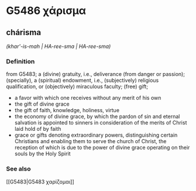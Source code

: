 # G5486 χάρισμα

## chárisma

_(khar'-is-mah | HA-ree-sma | HA-ree-sma)_

### Definition

from G5483; a (divine) gratuity, i.e., deliverance (from danger or passion); (specially), a (spiritual) endowment, i.e., (subjectively) religious qualification, or (objectively) miraculous faculty; (free) gift; 

- a favor with which one receives without any merit of his own
- the gift of divine grace
- the gift of faith, knowledge, holiness, virtue
- the economy of divine grace, by which the pardon of sin and eternal salvation is appointed to sinners in consideration of the merits of Christ laid hold of by faith
- grace or gifts denoting extraordinary powers, distinguishing certain Christians and enabling them to serve the church of Christ, the reception of which is due to the power of divine grace operating on their souls by the Holy Spirit

### See also

[[G5483|G5483 χαρίζομαι]]

